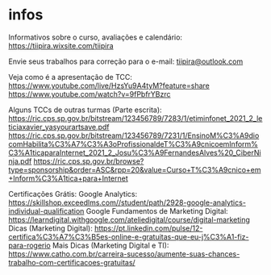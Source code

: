 # infos
Informativos sobre o curso, avaliações e calendário: https://tiipira.wixsite.com/tiipira

Envie seus trabalhos para correção para o e-mail: tiipira@outlook.com


Veja como é a apresentação de TCC:
https://www.youtube.com/live/HzsYu9A4tyM?feature=share
https://www.youtube.com/watch?v=9fPbfrYBzrc

Alguns TCCs de outras turmas (Parte escrita):
https://ric.cps.sp.gov.br/bitstream/123456789/7283/1/etiminfonet_2021_2_leticiaxavier_yasyourartsave.pdf
https://ric.cps.sp.gov.br/bitstream/123456789/7231/1/EnsinoM%C3%A9diocomHabilita%C3%A7%C3%A3oProfissionaldeT%C3%A9cnicoemInform%C3%A1ticaparaInternet_2021_2_Josu%C3%A9FernandesAlves%20_CiberNinja.pdf
https://ric.cps.sp.gov.br/browse?type=sponsorship&order=ASC&rpp=20&value=Curso+T%C3%A9cnico+em+Inform%C3%A1tica+para+Internet


Certificações Grátis:
Google Analytics: https://skillshop.exceedlms.com//student/path/2928-google-analytics-individual-qualification
Google Fundamentos de Marketing Digital: https://learndigital.withgoogle.com/ateliedigital/course/digital-marketing
Dicas (Marketing Digital): https://pt.linkedin.com/pulse/12-certifica%C3%A7%C3%B5es-online-e-gratuitas-que-eu-j%C3%A1-fiz-para-rogerio
Mais Dicas (Marketing Digital e TI): https://www.catho.com.br/carreira-sucesso/aumente-suas-chances-trabalho-com-certificacoes-gratuitas/
